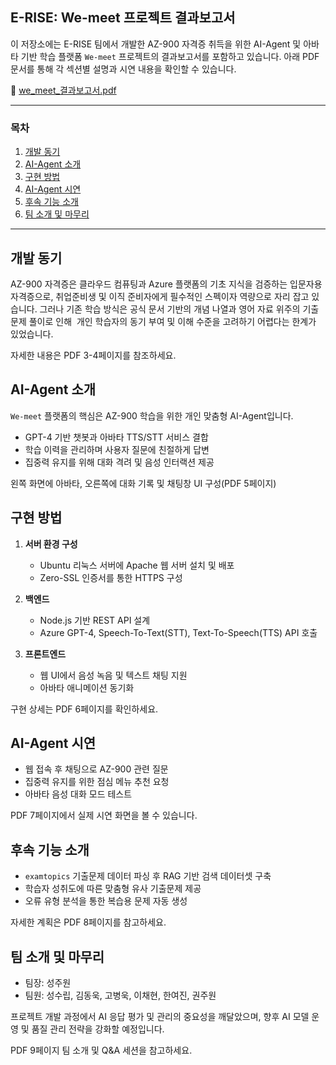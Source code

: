 ## E-RISE: We-meet 프로젝트 결과보고서

이 저장소에는 E-RISE 팀에서 개발한 AZ-900 자격증 취득을 위한 AI-Agent 및 아바타 기반 학습 플랫폼 `We-meet` 프로젝트의 결과보고서를 포함하고 있습니다.
아래 PDF 문서를 통해 각 섹션별 설명과 시연 내용을 확인할 수 있습니다. 

📎 [we_meet_결과보고서.pdf](https://github.com/user-attachments/files/21020124/we_meet_.1.pdf)

---

### 목차

1. [개발 동기](#개발-동기)
2. [AI-Agent 소개](#ai-agent-소개)
3. [구현 방법](#구현-방법)
4. [AI-Agent 시연](#ai-agent-시연)
5. [후속 기능 소개](#후속-기능-소개)
6. [팀 소개 및 마무리](#팀-소개-및-마무리)

---

## 개발 동기

AZ-900 자격증은 클라우드 컴퓨팅과 Azure 플랫폼의 기초 지식을 검증하는 입문자용 자격증으로, 
취업준비생 및 이직 준비자에게 필수적인 스펙이자 역량으로 자리 잡고 있습니다. 
그러나 기존 학습 방식은 공식 문서 기반의 개념 나열과 영어 자료 위주의 기출문제 풀이로 인해 
개인 학습자의 동기 부여 및 이해 수준을 고려하기 어렵다는 한계가 있었습니다. 

자세한 내용은 PDF 3-4페이지를 참조하세요.


## AI-Agent 소개

`We-meet` 플랫폼의 핵심은 AZ-900 학습을 위한 개인 맞춤형 AI-Agent입니다. 
- GPT-4 기반 챗봇과 아바타 TTS/STT 서비스 결합
- 학습 이력을 관리하며 사용자 질문에 친절하게 답변
- 집중력 유지를 위해 대화 격려 및 음성 인터랙션 제공

왼쪽 화면에 아바타, 오른쪽에 대화 기록 및 채팅창 UI 구성(PDF 5페이지)


## 구현 방법

1. **서버 환경 구성**
   - Ubuntu 리눅스 서버에 Apache 웹 서버 설치 및 배포
   - Zero-SSL 인증서를 통한 HTTPS 구성

2. **백엔드**
   - Node.js 기반 REST API 설계
   - Azure GPT-4, Speech-To-Text(STT), Text-To-Speech(TTS) API 호출

3. **프론트엔드**
   - 웹 UI에서 음성 녹음 및 텍스트 채팅 지원
   - 아바타 애니메이션 동기화

구현 상세는 PDF 6페이지를 확인하세요.


## AI-Agent 시연

- 웹 접속 후 채팅으로 AZ-900 관련 질문
- 집중력 유지를 위한 점심 메뉴 추천 요청
- 아바타 음성 대화 모드 테스트

PDF 7페이지에서 실제 시연 화면을 볼 수 있습니다.


## 후속 기능 소개

- `examtopics` 기출문제 데이터 파싱 후 RAG 기반 검색 데이터셋 구축
- 학습자 성취도에 따른 맞춤형 유사 기출문제 제공
- 오류 유형 분석을 통한 복습용 문제 자동 생성

자세한 계획은 PDF 8페이지를 참고하세요.


## 팀 소개 및 마무리

- 팀장: 성주원
- 팀원: 성수립, 김동욱, 고병욱, 이채현, 한여진, 권주원

프로젝트 개발 과정에서 AI 응답 평가 및 관리의 중요성을 깨달았으며, 
향후 AI 모델 운영 및 품질 관리 전략을 강화할 예정입니다. 

PDF 9페이지 팀 소개 및 Q&A 세션을 참고하세요.
